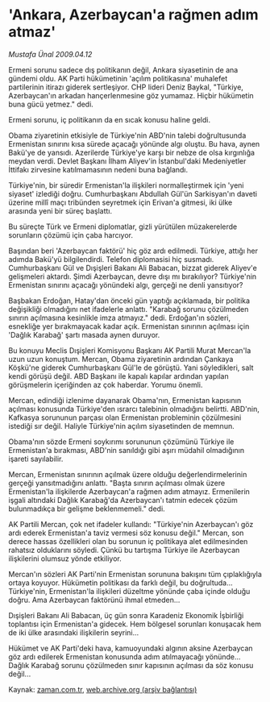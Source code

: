 # 'Ankara, Azerbaycan'a rağmen adım atmaz'

*Mustafa Ünal 2009.04.12*

<tr><td class="metin" colspan="2" style="padding-top: 20px; padding-left: 5px; padding-right: 10px;">Ermeni sorunu sadece dış politikanın değil, Ankara siyasetinin de ana gündemi oldu. AK Parti hükümetinin 'açılım politikasına' muhalefet partilerinin itirazı giderek sertleşiyor. CHP lideri Deniz Baykal, "Türkiye, Azerbaycan'ın arkadan hançerlenmesine göz yumamaz. Hiçbir hükümetin buna gücü yetmez." dedi.</td></tr><tr><td class="metin" colspan="2" style="padding-top: 20px; padding-left: 5px; padding-right: 10px;"><p> Ermeni sorunu, iç politikanın da en sıcak konusu haline geldi.
<p>Obama ziyaretinin etkisiyle de Türkiye'nin ABD'nin talebi doğrultusunda Ermenistan sınırını kısa sürede açacağı yönünde algı oluştu. Bu hava, aynen Bakü'ye de yansıdı. Azerilerde Türkiye'ye karşı bir nebze de olsa kırgınlığa meydan verdi. Devlet Başkanı İlham Aliyev'in İstanbul'daki Medeniyetler İttifakı zirvesine katılmamasının nedeni buna bağlandı.
<p>Türkiye'nin, bir süredir Ermenistan'la ilişkileri normalleştirmek için 'yeni siyaset' izlediği doğru. Cumhurbaşkanı Abdullah Gül'ün Sarkisyan'ın daveti üzerine millî maçı tribünden seyretmek için Erivan'a gitmesi, iki ülke arasında yeni bir süreç başlattı.
<p>Bu süreçte Türk ve Ermeni diplomatlar, gizli yürütülen müzakerelerde sorunların çözümü için çaba harcıyor. 
<p>Başından beri 'Azerbaycan faktörü' hiç göz ardı edilmedi. Türkiye, attığı her adımda Bakü'yü bilgilendirdi. Telefon diplomasisi hiç susmadı. Cumhurbaşkanı Gül ve Dışişleri Bakanı Ali Babacan, bizzat giderek Aliyev'e gelişmeleri aktardı. Şimdi Azerbaycan, devre dışı mı bırakılıyor? Türkiye'nin Ermenistan sınırını açacağı yönündeki algı, gerçeği ne denli yansıtıyor?
<p>Başbakan Erdoğan, Hatay'dan önceki gün yaptığı açıklamada, bir politika değişikliği olmadığını net ifadelerle anlattı. "Karabağ sorunu çözülmeden sınırın açılmasına kesinlikle imza atmayız." dedi. Erdoğan'ın sözleri, esnekliğe yer bırakmayacak kadar açık. Ermenistan sınırının açılması için 'Dağlık Karabağ' şartı masada aynen duruyor.
<p>Bu konuyu Meclis Dışişleri Komisyonu Başkanı AK Partili Murat Mercan'la uzun uzun konuştum. Mercan, Obama ziyaretinin ardından Çankaya Köşkü'ne giderek Cumhurbaşkanı Gül'le de görüştü. Yani söyledikleri, salt kendi görüşü değil. ABD Başkanı ile kapalı kapılar ardından yapılan görüşmelerin içeriğinden az çok haberdar. Yorumu önemli.
<p>Mercan, edindiği izlenime dayanarak Obama'nın, Ermenistan kapısının açılması konusunda Türkiye'den ısrarcı talebinin olmadığını belirtti. ABD'nin, Kafkasya sorununun parçası olan Ermenistan probleminin çözülmesini istediği sır değil. Haliyle Türkiye'nin açılım siyasetinden de memnun.
<p>Obama'nın sözde Ermeni soykırımı sorununun çözümünü Türkiye ile Ermenistan'a bırakması, ABD'nin sanıldığı gibi aşırı müdahil olmadığının işareti sayılabilir.
<p>Mercan, Ermenistan sınırının açılmak üzere olduğu değerlendirmelerinin gerçeği yansıtmadığını anlattı. "Başta sınırın açılması olmak üzere Ermenistan'la ilişkilerde Azerbaycan'a rağmen adım atmayız. Ermenilerin işgali altındaki Dağlık Karabağ'da Azerbaycan'ı tatmin edecek çözüm bulunmadıkça bir gelişme beklenmemeli." dedi.
<p>AK Partili Mercan, çok net ifadeler kullandı: "Türkiye'nin Azerbaycan'ı göz ardı ederek Ermenistan'a taviz vermesi söz konusu değil." Mercan, son derece hassas özellikleri olan bu sorunun iç politikaya alet edilmesinden rahatsız olduklarını söyledi. Çünkü bu tartışma Türkiye ile Azerbaycan ilişkilerini olumsuz yönde etkiliyor. 
<p>Mercan'ın sözleri AK Parti'nin Ermenistan sorununa bakışını tüm çıplaklığıyla ortaya koyuyor. Hükümetin politikası da farklı değil, bu doğrultuda... Türkiye'nin, Ermenistan'la ilişkileri düzeltme yönünde çaba içinde olduğu doğru. Ama Azerbaycan faktörünü ihmal etmeden...
<p>Dışişleri Bakanı Ali Babacan, üç gün sonra Karadeniz Ekonomik İşbirliği toplantısı için Ermenistan'a gidecek. Hem bölgesel sorunları konuşacak hem de iki ülke arasındaki ilişkilerin seyrini... 
<p>Hükümet ve AK Parti'deki hava, kamuoyundaki algının aksine Azerbaycan göz ardı edilerek Ermenistan konusunda adım atılmayacağı yönünde... Dağlık Karabağ sorunu çözülmeden sınır kapısının açılması da söz konusu değil...<br/></p></p></p></p></p></p></p></p></p></p></p></p></p></p></td></tr>

Kaynak: [zaman.com.tr](http://zaman.com.tr/yazar.do?yazino=836488), [web.archive.org (arşiv bağlantısı)](http://web.archive.org/web/20090423091052/http://www.zaman.com.tr:80/yazar.do?yazino=836488)
